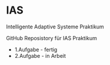 # IAS
Intelligente Adaptive Systeme Praktikum

GitHub Reposistory für IAS Praktikum

- 1.Aufgabe - fertig
- 2.Aufgabe - in Arbeit
